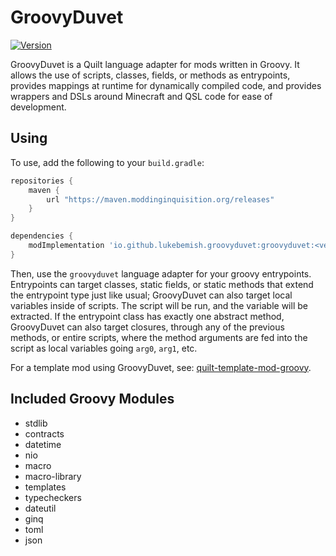 # GroovyDuvet
[![Version](https://img.shields.io/badge/dynamic/xml?style=for-the-badge&color=blue&label=Latest%20Version&prefix=v&query=metadata%2F%2Flatest&url=https%3A%2F%2Fmaven.moddinginquisition.org%2Freleases%2Fio%2Fgithub%2Flukebemish%2Fgroovyduvet%2Fgroovyduvet%2Fmaven-metadata.xml)](https://maven.moddinginquisition.org/#/releases/io/github/lukebemish/groovyduvet/groovyduvet)

GroovyDuvet is a Quilt language adapter for mods written in Groovy. It allows the use of scripts, classes, fields, or methods as entrypoints, provides
mappings at runtime for dynamically compiled code, and provides wrappers and DSLs around Minecraft and QSL code for ease of development.

## Using

To use, add the following to your `build.gradle`:
```gradle
repositories {
    maven {
        url "https://maven.moddinginquisition.org/releases"
    }
}

dependencies {
    modImplementation 'io.github.lukebemish.groovyduvet:groovyduvet:<version>'
}
```

Then, use the `groovyduvet` language adapter for your groovy entrypoints. Entrypoints can target classes, static fields, or static methods that extend
the entrypoint type just like usual; GroovyDuvet can also target local variables inside of scripts. The script will be run, and the variable will be
extracted. If the entrypoint class has exactly one abstract method, GroovyDuvet can also target closures, through any of the previous methods, or entire
scripts, where the method arguments are fed into the script as local variables going `arg0`, `arg1`, etc.

For a template mod using GroovyDuvet, see: [quilt-template-mod-groovy](https://github.com/lukebemish/quilt-template-mod-groovy/).

## Included Groovy Modules

 * stdlib
 * contracts
 * datetime
 * nio
 * macro
 * macro-library
 * templates
 * typecheckers
 * dateutil
 * ginq
 * toml
 * json
